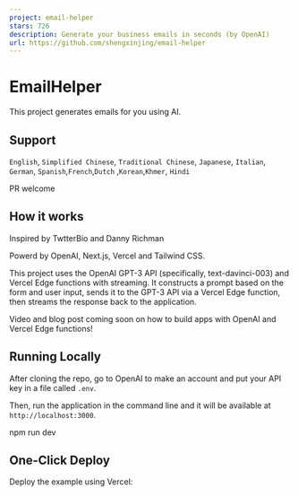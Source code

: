```yaml
---
project: email-helper
stars: 726
description: Generate your business emails in seconds (by OpenAI)
url: https://github.com/shengxinjing/email-helper
---
```


EmailHelper
===========

This project generates emails for you using AI.

Support
-------

`English`, `Simplified Chinese`, `Traditional Chinese`, `Japanese`, `Italian`, `German`, `Spanish`,`French`,`Dutch` ,`Korean`,`Khmer`, `Hindi`

PR welcome

How it works
------------

Inspired by TwtterBio and Danny Richman

Powerd by OpenAI, Next.js, Vercel and Tailwind CSS.

This project uses the OpenAI GPT-3 API (specifically, text-davinci-003) and Vercel Edge functions with streaming. It constructs a prompt based on the form and user input, sends it to the GPT-3 API via a Vercel Edge function, then streams the response back to the application.

Video and blog post coming soon on how to build apps with OpenAI and Vercel Edge functions!

Running Locally
---------------

After cloning the repo, go to OpenAI to make an account and put your API key in a file called `.env`.

Then, run the application in the command line and it will be available at `http://localhost:3000`.

npm run dev

One-Click Deploy
----------------

Deploy the example using Vercel:
